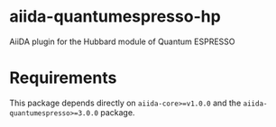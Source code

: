 # aiida-quantumespresso-hp
AiiDA plugin for the Hubbard module of Quantum ESPRESSO

# Requirements
This package depends directly on `aiida-core>=v1.0.0` and the `aiida-quantumespresso>=3.0.0` package.
